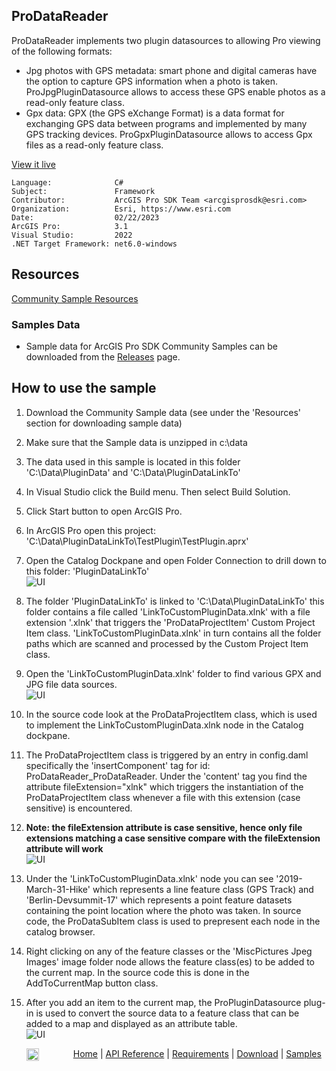 ## ProDataReader

<!-- TODO: Write a brief abstract explaining this sample -->
ProDataReader implements two plugin datasources to allowing Pro viewing of the following formats:  
- Jpg photos with GPS metadata: smart phone and digital cameras have the option to capture GPS information when a photo is taken.  ProJpgPluginDatasource allows to access these GPS enable photos as a read-only feature class.  
- Gpx data: GPX (the GPS eXchange Format) is a data format for exchanging GPS data between programs and implemented by many GPS tracking devices. ProGpxPluginDatasource allows to access Gpx files as a read-only feature class.   
  


<a href="https://pro.arcgis.com/en/pro-app/sdk/" target="_blank">View it live</a>

<!-- TODO: Fill this section below with metadata about this sample-->
```
Language:              C#
Subject:               Framework
Contributor:           ArcGIS Pro SDK Team <arcgisprosdk@esri.com>
Organization:          Esri, https://www.esri.com
Date:                  02/22/2023
ArcGIS Pro:            3.1
Visual Studio:         2022
.NET Target Framework: net6.0-windows
```

## Resources

[Community Sample Resources](https://github.com/Esri/arcgis-pro-sdk-community-samples#resources)

### Samples Data

* Sample data for ArcGIS Pro SDK Community Samples can be downloaded from the [Releases](https://github.com/Esri/arcgis-pro-sdk-community-samples/releases) page.  

## How to use the sample
<!-- TODO: Explain how this sample can be used. To use images in this section, create the image file in your sample project's screenshots folder. Use relative url to link to this image using this syntax: ![My sample Image](FacePage/SampleImage.png) -->
1. Download the Community Sample data (see under the 'Resources' section for downloading sample data)  
1. Make sure that the Sample data is unzipped in c:\data   
1. The data used in this sample is located in this folder 'C:\Data\PluginData' and 'C:\Data\PluginDataLinkTo'  
1. In Visual Studio click the Build menu. Then select Build Solution.  
1. Click Start button to open ArcGIS Pro.  
1. In ArcGIS Pro open this project: 'C:\Data\PluginDataLinkTo\TestPlugin\TestPlugin.aprx'  
1. Open the Catalog Dockpane and open Folder Connection to drill down to this folder: 'PluginDataLinkTo'  
![UI](Screenshots/Screen1.png)    
  
1. The folder 'PluginDataLinkTo' is linked to 'C:\Data\PluginDataLinkTo' this folder contains a file called 'LinkToCustomPluginData.xlnk' with a file extension '.xlnk' that triggers the 'ProDataProjectItem' Custom Project Item class. 'LinkToCustomPluginData.xlnk' in turn contains all the folder paths which are scanned and processed by the Custom Project Item class.  
1. Open the 'LinkToCustomPluginData.xlnk' folder to find various GPX and JPG file data sources.   
![UI](Screenshots/Screen2.png)    
  
1. In the source code look at the ProDataProjectItem class, which is used to implement the LinkToCustomPluginData.xlnk node in the Catalog dockpane.  
1. The ProDataProjectItem class is triggered by an entry in config.daml specifically the 'insertComponent' tag for id: ProDataReader_ProDataReader.  Under the 'content' tag you find the attribute fileExtension="xlnk" which triggers the instantiation of the ProDataProjectItem class whenever a file with this extension (case sensitive) is encountered.    
1. <B>Note: the fileExtension attribute is case sensitive, hence only file extensions matching a case sensitive compare with the fileExtension attribute will work</B>  
![UI](Screenshots/Screen3.png)    
  
1. Under the 'LinkToCustomPluginData.xlnk' node you can see '2019-March-31-Hike' which represents a line feature class (GPS Track) and 'Berlin-Devsummit-17' which represents a point feature datasets containing the point location where the photo was taken.  In source code, the ProDataSubItem class is used to prepresent each node in the catalog browser.  
1. Right clicking on any of the feature classes or the 'MiscPictures Jpeg Images' image folder node allows the feature class(es) to be added to the current map.  In the source code this is done in the AddToCurrentMap button class.  
1. After you add an item to the current map, the ProPluginDatasource plug-in is used to convert the source data to a feature class that can be added to a map and displayed as an attribute table.  
![UI](Screenshots/Screen5.png)   
  


<!-- End -->

&nbsp;&nbsp;&nbsp;&nbsp;&nbsp;&nbsp;<img src="https://esri.github.io/arcgis-pro-sdk/images/ArcGISPro.png"  alt="ArcGIS Pro SDK for Microsoft .NET Framework" height = "20" width = "20" align="top"  >
&nbsp;&nbsp;&nbsp;&nbsp;&nbsp;&nbsp;&nbsp;&nbsp;&nbsp;&nbsp;&nbsp;&nbsp;
[Home](https://github.com/Esri/arcgis-pro-sdk/wiki) | <a href="https://pro.arcgis.com/en/pro-app/latest/sdk/api-reference" target="_blank">API Reference</a> | [Requirements](https://github.com/Esri/arcgis-pro-sdk/wiki#requirements) | [Download](https://github.com/Esri/arcgis-pro-sdk/wiki#installing-arcgis-pro-sdk-for-net) | <a href="https://github.com/esri/arcgis-pro-sdk-community-samples" target="_blank">Samples</a>
